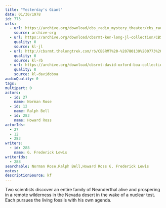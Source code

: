 ```yaml
---
title: "Yesterday's Giant"
date: 01/30/1978
id: 773
urls: 
  - url: https://archive.org/download/cbs_radio_mystery_theater/cbs_radio_mystery_theater-0751-0800.zip/cbs_radio_mystery_theater-0751-0800%2Fcbsrmt_0773_yesterdays_giant.mp3
    source: archive-org
  - url: https://archive.org/download/cbsrmt-ken-long-jl-collection/CBSRMT - 780130 0773 Yesterday 's Giant_jl.mp3
    quality: 0
    source: kl-jl
  - url: http://cbsrmt.thelongtrek.com/rb/CBSRMT%20-%20780130%200773%20Yesterday%27s%20Giant_WLNH-FM_rb_static.mp3
    quality: 0
    source: kl-rb
  - url: https://archive.org/download/cbsrmt-david-oxford-boa-collection/CBSRMT-780130-0773-Yesterday's-Giant-(128-44)_WLNH-FM-{BoA}.mp3
    quality: 0
    source: kl-davidoboa
audioQuality: 0
tags: 
multipart: 0
actors:  
  - id: 27
    name: Norman Rose  
  - id: 12
    name: Ralph Bell  
  - id: 283
    name: Howard Ross
actorIds:  
  - 27  
  - 12  
  - 283
writers:  
  - id: 288
    name: G. Frederick Lewis
writerIds:  
  - 288
searchable: Norman Rose,Ralph Bell,Howard Ross G. Frederick Lewis
notes: 
descriptionSource: kf
---
```

Two scientists discover an entire family of Neanderthal alive and prospering in a remote wilderness in the Nevada desert in the wake of a nuclear test. Each pursues the living fossils with his own agenda.
